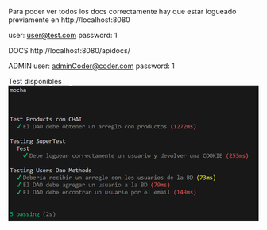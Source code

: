 Para poder ver todos los docs correctamente hay que estar logueado previamente en
http://localhost:8080

user: user@test.com
password: 1

DOCS
http://localhost:8080/apidocs/

ADMIN
user: adminCoder@coder.com 
password: 1

Test disponibles
![test](src/public/prints/test%201.png)